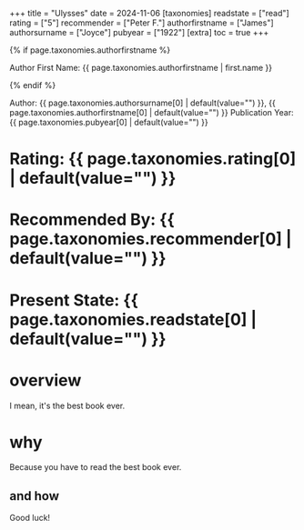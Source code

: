 +++
title = "Ulysses"
date = 2024-11-06
[taxonomies]
  readstate = ["read"]
  rating = ["5"]
  recommender = ["Peter F."]
  authorfirstname = ["James"]
  authorsurname = ["Joyce"]
  pubyear = ["1922"]
[extra]
  toc = true
+++

{% if page.taxonomies.authorfirstname %}
    <p>Author First Name: {{ page.taxonomies.authorfirstname | first.name }}</p>
{% endif %}

Author: {{ page.taxonomies.authorsurname[0] | default(value="") }}, {{ page.taxonomies.authorfirstname[0] | default(value="") }}
Publication Year: {{ page.taxonomies.pubyear[0] | default(value="") }}
# Rating: {{ page.taxonomies.rating[0] | default(value="") }}
# Recommended By: {{ page.taxonomies.recommender[0] | default(value="") }}
# Present State: {{ page.taxonomies.readstate[0] | default(value="") }}

# overview
I mean, it's the best book ever.

# why
Because you have to read the best book ever.

## and how
Good luck!